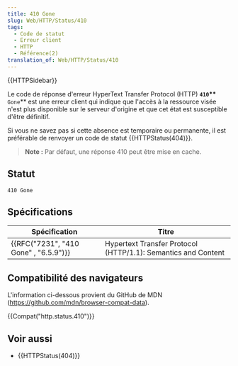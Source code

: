 ```yaml
---
title: 410 Gone
slug: Web/HTTP/Status/410
tags:
  - Code de statut
  - Erreur client
  - HTTP
  - Référence(2)
translation_of: Web/HTTP/Status/410
---
```

{{HTTPSidebar}}

Le code de réponse d'erreur HyperText Transfer Protocol (HTTP) **`410`\*\***` Gone`\*\* est une erreur client qui indique que l'accès à la ressource visée n'est plus disponible sur le serveur d'origine et que cet état est susceptible d'être définitif.

Si vous ne savez pas si cette absence est temporaire ou permanente, il est préférable de renvoyer un code de statut {{HTTPStatus(404)}}.

> **Note :** Par défaut, une réponse 410 peut être mise en cache.

## Statut

    410 Gone

## Spécifications

| Spécification                                    | Titre                                                         |
| ------------------------------------------------ | ------------------------------------------------------------- |
| {{RFC("7231", "410 Gone" , "6.5.9")}} | Hypertext Transfer Protocol (HTTP/1.1): Semantics and Content |

## Compatibilité des navigateurs

L'information ci-dessous provient du GitHub de MDN (<https://github.com/mdn/browser-compat-data>).

{{Compat("http.status.410")}}

## Voir aussi

- {{HTTPStatus(404)}}
